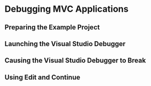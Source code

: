 # Debugging MVC Applications
## Preparing the Example Project
## Launching the Visual Studio Debugger
## Causing the Visual Studio Debugger to Break
## Using Edit and Continue